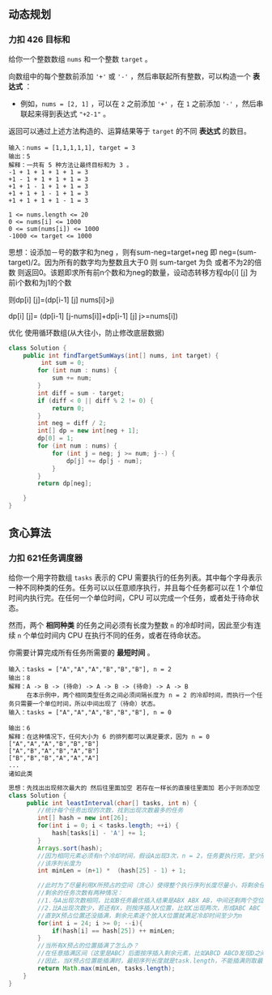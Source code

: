 ## 动态规划

### 力扣 426 目标和

给你一个整数数组 `nums` 和一个整数 `target` 。

向数组中的每个整数前添加 `'+'` 或 `'-'` ，然后串联起所有整数，可以构造一个 **表达式** ：

- 例如，`nums = [2, 1]` ，可以在 `2` 之前添加 `'+'` ，在 `1` 之前添加 `'-'` ，然后串联起来得到表达式 `"+2-1"` 。

返回可以通过上述方法构造的、运算结果等于 `target` 的不同 **表达式** 的数目。

```
输入：nums = [1,1,1,1,1], target = 3
输出：5
解释：一共有 5 种方法让最终目标和为 3 。
-1 + 1 + 1 + 1 + 1 = 3
+1 - 1 + 1 + 1 + 1 = 3
+1 + 1 - 1 + 1 + 1 = 3
+1 + 1 + 1 - 1 + 1 = 3
+1 + 1 + 1 + 1 - 1 = 3

1 <= nums.length <= 20
0 <= nums[i] <= 1000
0 <= sum(nums[i]) <= 1000
-1000 <= target <= 1000
```

思想：设添加－号的数字和为neg ，则有sum-neg=target+neg 即 neg=(sum-target)/2。因为所有的数字均为整数且大于0 则 sum-target 为负 或者不为2的倍数 则返回0。该题即求所有前n个数和为neg的数量，设动态转移方程dp[i] [j] 为前i个数和为j1的个数

则dp[i] [j]=(dp[i-1] [j]   nums[i]>j)

   dp[i] [j]= (dp[i-1] [j-nums[i]]+dp[i-1] [j]  j>=nums[i])

优化 使用循环数组(从大往小，防止修改底层数据)

```java
class Solution {
    public int findTargetSumWays(int[] nums, int target) {
         int sum = 0;
        for (int num : nums) {
            sum += num;
        }
        int diff = sum - target;
        if (diff < 0 || diff % 2 != 0) {
            return 0;
        }
        int neg = diff / 2;
        int[] dp = new int[neg + 1];
        dp[0] = 1;
        for (int num : nums) {
            for (int j = neg; j >= num; j--) {
                dp[j] += dp[j - num];
            }
        }
        return dp[neg];

    }
}
```

## 贪心算法

### 力扣 621任务调度器

给你一个用字符数组 `tasks` 表示的 CPU 需要执行的任务列表。其中每个字母表示一种不同种类的任务。任务可以以任意顺序执行，并且每个任务都可以在 1 个单位时间内执行完。在任何一个单位时间，CPU 可以完成一个任务，或者处于待命状态。

然而，两个 **相同种类** 的任务之间必须有长度为整数 `n` 的冷却时间，因此至少有连续 `n` 个单位时间内 CPU 在执行不同的任务，或者在待命状态。

你需要计算完成所有任务所需要的 **最短时间** 。

```
输入：tasks = ["A","A","A","B","B","B"], n = 2
输出：8
解释：A -> B -> (待命) -> A -> B -> (待命) -> A -> B
     在本示例中，两个相同类型任务之间必须间隔长度为 n = 2 的冷却时间，而执行一个任务只需要一个单位时间，所以中间出现了（待命）状态。 
输入：tasks = ["A","A","A","B","B","B"], n = 0

输出：6
解释：在这种情况下，任何大小为 6 的排列都可以满足要求，因为 n = 0
["A","A","A","B","B","B"]
["A","B","A","B","A","B"]
["B","B","B","A","A","A"]
...
诸如此类
```

```java
思想：先找出出现频次最大的 然后往里面加空 若存在一样长的直接往里面加 若小于则添加空 最后比较总字符串长度和 满足最长字符串需要空即可
class Solution {
     public int leastInterval(char[] tasks, int n) {
        //统计每个任务出现的次数，找到出现次数最多的任务
        int[] hash = new int[26];
        for(int i = 0; i < tasks.length; ++i) {
            hash[tasks[i] - 'A'] += 1;
        }
        Arrays.sort(hash);
        //因为相同元素必须有n个冷却时间，假设A出现3次，n = 2，任务要执行完，至少形成AXX AXX A序列（X看作预占位置）
        //该序列长度为
        int minLen = (n+1) *  (hash[25] - 1) + 1;

        //此时为了尽量利用X所预占的空间（贪心）使得整个执行序列长度尽量小，将剩余任务往X预占的空间插入
        //剩余的任务次数有两种情况：
        //1.与A出现次数相同，比如B任务最优插入结果是ABX ABX AB，中间还剩两个空位，当前序列长度+1
        //2.比A出现次数少，若还有X，则按序插入X位置，比如C出现两次，形成ABC ABC AB的序列
        //直到X预占位置还没插满，剩余元素逐个放入X位置就满足冷却时间至少为n
        for(int i = 24; i >= 0; --i){
            if(hash[i] == hash[25]) ++ minLen;
        }
        //当所有X预占的位置插满了怎么办？
        //在任意插满区间（这里是ABC）后面按序插入剩余元素，比如ABCD ABCD发现D之间距离至少为n+1，肯定满足冷却条件
        //因此，当X预占位置能插满时，最短序列长度就是task.length，不能插满则取最少预占序列长度
        return Math.max(minLen, tasks.length);
    }
}
```

